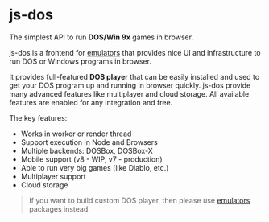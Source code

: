 # js-dos

The simplest API to run **DOS/Win 9x** games in browser.

js-dos is a frontend for [emulators](https://github.com/caiiiycuk/emulators) that provides nice UI and infrastructure
to run DOS or Windows programs in browser.

It provides full-featured **DOS player** that can be easily installed and used to get your DOS program up and running in
browser quickly. js-dos provide many advanced features like multiplayer and cloud storage. 
All available features are enabled for any integration and free.

The key features:
* Works in worker or render thread
* Support execution in Node and Browsers
* Multiple backends: DOSBox, DOSBox-X
* Mobile support (v8 - WIP, v7 - production)
* Able to run very big games (like Diablo, etc.)
* Multiplayer support
* Cloud storage

> If you want to build custom DOS player, then please use [emulators](threejs.md) packages instead.

